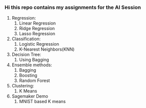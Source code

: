 ### Hi this repo contains my assignments for the AI Session

1. Regression:
   1. Linear Regression
   2. Ridge Regression
   3. Lasso Regression
2. Classification:
   1. Logistic Regression
   2. K-Nearest Neighbors(KNN)
3. Decision Tree:
   1. Using Bagging
4. Ensemble methods:
   1. Bagging
   2. Boosting
   3. Random Forest
5. Clustering:
   1. K Means
6. Sagemaker Demo
   1. MNIST based K means
